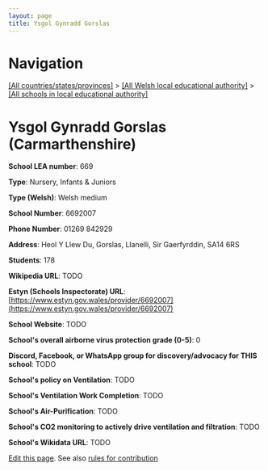 ```yaml
---
layout: page
title: Ysgol Gynradd Gorslas
---
```

# Navigation

[[All countries/states/provinces]](../../..) > [[All Welsh local educational authority]](../..) > [[All schools in local educational authority]](..)

# Ysgol Gynradd Gorslas (Carmarthenshire)

**School LEA number**: 669

**Type**: Nursery, Infants & Juniors

**Type (Welsh)**: Welsh medium

**School Number**: 6692007

**Phone Number**: 01269 842929

**Address**: Heol Y Llew Du, Gorslas, Llanelli, Sir Gaerfyrddin, SA14 6RS

**Students**: 178

**Wikipedia URL**: TODO

**Estyn (Schools Inspectorate) URL**: [https://www.estyn.gov.wales/provider/6692007](https://www.estyn.gov.wales/provider/6692007)

**School Website**: TODO

**School's overall airborne virus protection grade (0-5)**: 0

**Discord, Facebook, or WhatsApp group for discovery/advocacy for THIS school**: TODO

**School's policy on Ventilation**: TODO

**School's Ventilation Work Completion**: TODO

**School's Air-Purification**: TODO

**School's CO2 monitoring to actively drive ventilation and filtration**: TODO

**School's Wikidata URL**: TODO




[Edit this page](https://github.com/ventilate-schools/Wales/edit/prif/./Carmarthenshire/Ysgol_Gynradd_Gorslas.md). See also [rules for contribution](../../../contribution-rules/)